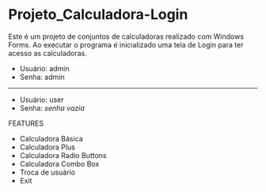# Projeto_Calculadora-Login

Este é um projeto de conjuntos de calculadoras realizado com Windows Forms. Ao executar o programa é inicializado uma tela de Login para ter acesso as calculadoras.

  - Usuário: admin
  - Senha: admin
  
-------------------------------------------------------
  - Usuário: user
  - Senha: _senha vazia_

FEATURES
  - Calculadora Básica
  - Calculadora Plus
  - Calculadora Radio Buttons
  - Calculadora Combo Box
  - Troca de usuário
  - Exit
